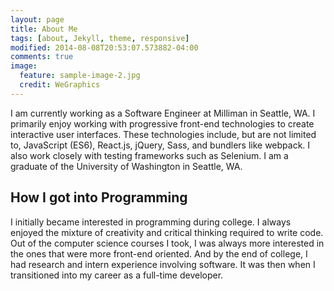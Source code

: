 ```yaml
---
layout: page
title: About Me
tags: [about, Jekyll, theme, responsive]
modified: 2014-08-08T20:53:07.573882-04:00
comments: true
image:
  feature: sample-image-2.jpg
  credit: WeGraphics
---
```


I am currently working as a Software Engineer at Milliman in Seattle, WA. I primarily enjoy working with
progressive front-end technologies to create interactive user interfaces. These technologies include, but are not limited to, JavaScript (ES6), React.js, jQuery, Sass, and bundlers like webpack. I also work closely with testing frameworks such as Selenium. I am a graduate of the University of Washington in Seattle, WA.


## How I got into Programming

I initially became interested in programming during college. I always enjoyed the mixture of creativity and critical thinking required to write code. Out of the computer science courses I took, I was always more interested in the ones that were more front-end oriented. And by the end of college, I had research and intern experience involving software. It was then when I transitioned into my career as a full-time developer.
